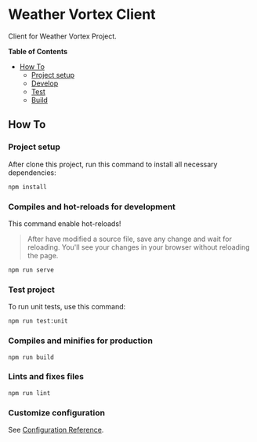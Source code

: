 # Weather Vortex Client

Client for Weather Vortex Project.

**Table of Contents**

- [How To](#how-to)
    - [Project setup](#project-setup)
    - [Develop](#compiles-and-hot-reloads-for-development)
    - [Test](#test-project)
    - [Build](#compiles-and-minifies-for-production)

## How To

### Project setup

After clone this project, run this command to install all necessary dependencies:

```
npm install
```

### Compiles and hot-reloads for development

This command enable hot-reloads!

> After have modified a source file, save any change and wait for reloading. You'll see your changes in your browser without reloading the page.

```
npm run serve
```

### Test project

To run unit tests, use this command:

```
npm run test:unit
```

### Compiles and minifies for production

```
npm run build
```

### Lints and fixes files

```
npm run lint
```

### Customize configuration

See [Configuration Reference](https://cli.vuejs.org/config/).
